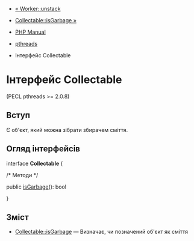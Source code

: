 - [« Worker::unstack](worker.unstack.md)
- [Collectable::isGarbage »](collectable.isgarbage.md)

- [PHP Manual](index.md)
- [pthreads](book.pthreads.md)
- Інтерфейс Collectable

# Інтерфейс Collectable

(PECL pthreads \>= 2.0.8)

## Вступ

Є об'єкт, який можна зібрати збирачем сміття.

## Огляд інтерфейсів

interface **Collectable** {

/\* Методи \*/

public [isGarbage](collectable.isgarbage.md)(): bool

}

## Зміст

- [Collectable::isGarbage](collectable.isgarbage.md) — Визначає,
чи позначений об'єкт як сміття
